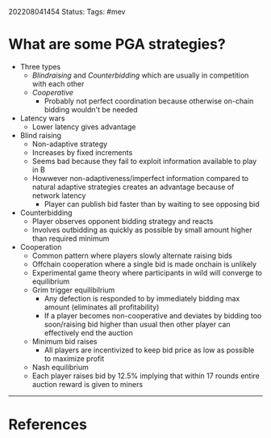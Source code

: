 202208041454
Status: 
Tags: #mev

# What are some PGA strategies?
- Three types
	- *Blindraising* and *Counterbidding* which are usually in competition with each other
	- *Cooperative*
		- Probably not perfect coordination because otherwise on-chain bidding wouldn't be needed
- Latency wars
	- Lower latency gives advantage
- Blind raising 
	- Non-adaptive strategy
	- Increases by fixed increments
	- Seems bad because they fail to exploit information available to play in B
	- Howwever non-adaptiveness/imperfect information compared to natural adaptive strategies creates an advantage because of network latency
		- Player can publish bid faster than by waiting to see opposing bid
- Counterbidding
	- Player observes opponent bidding strategy and reacts
	- Involves outbidding as quickly as possible by small amount higher than required minimum
- Cooperation
	- Common pattern where players slowly alternate raising bids
	- Offchain cooperation where a single bid is made onchain is unlikely
	- Experimental game theory where participants in wild will converge to equilibrium
	- Grim trigger equilibilrium
		- Any defection is responded to by immediately bidding max amount (eliminates all profitability)
		- If a player becomes non-cooperative and deviates by bidding too soon/raising bid higher than usual then other player can effectively end the auction
	- Minimum bid raises
		- All players are incentivized to keep bid price as low as possible to maximize profit
	- Nash equilibrium
	- Each player raises bid by 12.5% implying that within 17 rounds entire auction reward is given to miners







---
# References

